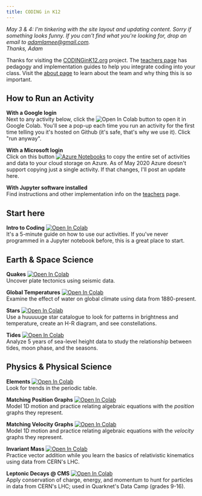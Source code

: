 ```yaml
---
title: CODING in K12  
---
```


*May 3 & 4: I'm tinkering with the site layout and updating content. Sorry if something looks funny. If you can't find what you're looking for, drop an email to adamlamee@gmail.com.*  
*Thanks, Adam*

Thanks for visiting the [CODINGinK12.org](http://www.CODINGinK12.org) project. The [teachers page](./teachers) has pedagogy and implementation guides to help you integrate coding into your class. Visit the [about page](./about) to learn about the team and why thing this is so important.  

## How to Run an Activity  
**With a Google login**  
Next to any activity below, click the ![Open In Colab](https://colab.research.google.com/assets/colab-badge.svg) button to open it in Google Colab. You'll see a pop-up each time you run an activity for the first time telling you it's hosted on Github (it's safe, that's why we use it). Click "run anyway".  
  
**With a Microsoft login**  
Click on this button [![Azure Notebooks](https://notebooks.azure.com/launch.svg)](https://notebooks.azure.com/import/gh/adamlamee/CODINGinK12/blob/master/notebooks/intro.ipynb) to copy the entire set of activities and data to your cloud storage on Azure. As of May 2020 Azure doesn't support copying just a single activity. If that changes, I'll post an update here.  
  
**With Jupyter software installed**  
Find instructions and other implementation info on the [teachers](./teachers) page.  
  
## Start here  
**Intro to Coding** [![Open In Colab](https://colab.research.google.com/assets/colab-badge.svg)](https://colab.research.google.com/github/adamlamee/CODINGinK12/blob/master/notebooks/intro.ipynb)  
It's a 5-minute guide on how to use our activities. If you've never programmed in a Jupyter notebook before, this is a great place to start.  
  
## Earth & Space Science  
**Quakes** [![Open In Colab](https://colab.research.google.com/assets/colab-badge.svg)](https://colab.research.google.com/github/adamlamee/CODINGinK12/blob/master/notebooks/quakes.ipynb)  
Uncover plate tectonics using seismic data.  
  
**Global Temperatures** [![Open In Colab](https://colab.research.google.com/assets/colab-badge.svg)](https://colab.research.google.com/github/adamlamee/CODINGinK12/blob/master/notebooks/global-temp.ipynb)  
Examine the effect of water on global climate using data from 1880-present.  
  
**Stars** [![Open In Colab](https://colab.research.google.com/assets/colab-badge.svg)](https://colab.research.google.com/github/adamlamee/CODINGinK12/blob/master/notebooks/stars.ipynb)  
Use a huuuuuge star catalogue to look for patterns in brightness and temperature, create an H-R diagram, and see constellations.  
  
**Tides** [![Open In Colab](https://colab.research.google.com/assets/colab-badge.svg)](https://colab.research.google.com/github/adamlamee/CODINGinK12/blob/master/notebooks/tides.ipynb)  
Analyze 5 years of sea-level height data to study the relationship between tides, moon phase, and the seasons.  

## Physics & Physical Science  
**Elements** [![Open In Colab](https://colab.research.google.com/assets/colab-badge.svg)](https://colab.research.google.com/github/adamlamee/CODINGinK12/blob/master/notebooks/elements.ipynb)  
Look for trends in the periodic table.  
  
**Matching Position Graphs** [![Open In Colab](https://colab.research.google.com/assets/colab-badge.svg)](https://colab.research.google.com/github/adamlamee/CODINGinK12/blob/master/notebooks/matching-position-graphs.ipynb)  
Model 1D motion and practice relating algebraic equations with the *position* graphs they represent.  
  
**Matching Velocity Graphs** [![Open In Colab](https://colab.research.google.com/assets/colab-badge.svg)](https://colab.research.google.com/github/adamlamee/CODINGinK12/blob/master/notebooks/matching-velocity-graphs.ipynb)  
Model 1D motion and practice relating algebraic equations with the *velocity* graphs they represent.  
  
**Invariant Mass** [![Open In Colab](https://colab.research.google.com/assets/colab-badge.svg)](https://colab.research.google.com/github/adamlamee/CODINGinK12/blob/master/notebooks/invariant-mass.ipynb)  
Practice vector addition while you learn the basics of relativistic kinematics using data from CERN's LHC.  
  
**Leptonic Decays @ CMS** [![Open In Colab](https://colab.research.google.com/assets/colab-badge.svg)](https://colab.research.google.com/github/adamlamee/CODINGinK12/blob/master/notebooks/leptonic-decays.ipynb)  
Apply conservation of charge, energy, and momentum to hunt for particles in data from CERN's LHC; used in Quarknet's Data Camp (grades 9-16).
